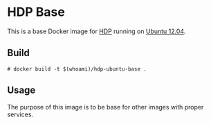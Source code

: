 HDP Base
===

This is a base Docker image for [HDP](http://www.hortonworks.com/) running on
[Ubuntu 12.04](http://releases.ubuntu.com/12.04/).

Build
---

    # docker build -t $(whoami)/hdp-ubuntu-base .

Usage
---
The purpose of this image is to be base for other images with proper
services.
